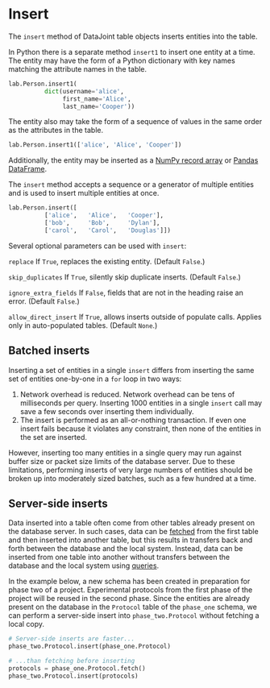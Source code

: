 # Insert

The `insert` method of DataJoint table objects inserts entities into the table.

In Python there is a separate method `insert1` to insert one entity at a time.
The entity may have the form of a Python dictionary with key names matching the 
attribute names in the table.

```python
lab.Person.insert1(
          dict(username='alice',
               first_name='Alice',
               last_name='Cooper'))
```

The entity also may take the form of a sequence of values in the same order as the 
attributes in the table.

```python
lab.Person.insert1(['alice', 'Alice', 'Cooper'])
```

Additionally, the entity may be inserted as a 
[NumPy record array](https://docs.scipy.org/doc/numpy/reference/generated/numpy.record.html#numpy.record)
 or [Pandas DataFrame](https://pandas.pydata.org/pandas-docs/stable/generated/pandas.DataFrame.html).

The `insert` method accepts a sequence or a generator of multiple entities and is used 
to insert multiple entities at once.

```python
lab.Person.insert([
          ['alice',   'Alice',   'Cooper'],
          ['bob',     'Bob',     'Dylan'],
          ['carol',   'Carol',   'Douglas']])
```

Several optional parameters can be used with `insert`:

  `replace` If `True`, replaces the existing entity.
  (Default `False`.)

  `skip_duplicates` If `True`, silently skip duplicate inserts.
  (Default `False`.)

  `ignore_extra_fields` If `False`, fields that are not in the heading raise an error.
  (Default `False`.)

  `allow_direct_insert` If `True`, allows inserts outside of populate calls.
  Applies only in auto-populated tables.
  (Default `None`.)

## Batched inserts

Inserting a set of entities in a single `insert` differs from inserting the same set of 
entities one-by-one in a `for` loop in two ways:

1. Network overhead is reduced.
   Network overhead can be tens of milliseconds per query.
   Inserting 1000 entities in a single `insert` call may save a few seconds over 
   inserting them individually.
2. The insert is performed as an all-or-nothing transaction.
   If even one insert fails because it violates any constraint, then none of the 
   entities in the set are inserted.

However, inserting too many entities in a single query may run against buffer size or 
packet size limits of the database server.
Due to these limitations, performing inserts of very large numbers of entities should 
be broken up into moderately sized batches, such as a few hundred at a time.

## Server-side inserts

Data inserted into a table often come from other tables already present on the database server.
In such cases, data can be [fetched](../query/fetch.md) from the first table and then 
inserted into another table, but this results in transfers back and forth between the 
database and the local system.
Instead, data can be inserted from one table into another without transfers between the 
database and the local system using [queries](../query/principles.md).

In the example below, a new schema has been created in preparation for phase two of a 
project.
Experimental protocols from the first phase of the project will be reused in the second 
phase.
Since the entities are already present on the database in the `Protocol` table of the 
`phase_one` schema, we can perform a server-side insert into `phase_two.Protocol` 
without fetching a local copy.

```python
# Server-side inserts are faster...
phase_two.Protocol.insert(phase_one.Protocol)

# ...than fetching before inserting
protocols = phase_one.Protocol.fetch()
phase_two.Protocol.insert(protocols)
```
